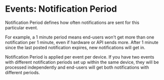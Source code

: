 # Events: Notification Period

Notification Period defines how often notifications are sent for this particular event.

For example, a 1 minute period means end-users won't get more than one notification per 1 minute, even if hardware or API sends more. After 1 minute since the last posted notification expires, new notifications will get in.

Notification Period is applied per event per device. If you have two events with different notification periods set up within the same device, they will be processed independently and end-users will get both notifications with different periods.

